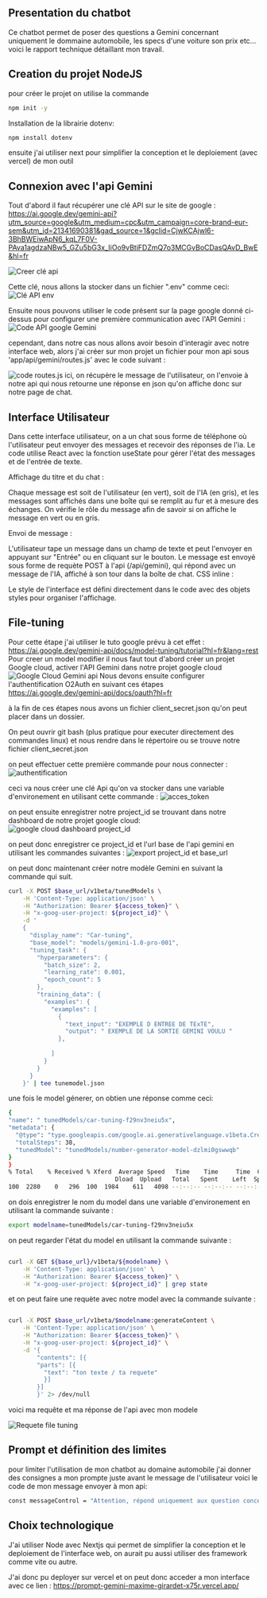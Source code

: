 ## Presentation du chatbot

Ce chatbot permet de poser des questions a Gemini concernant uniquement le dommaine automobile, les specs d'une voiture son prix etc...
voici le rapport technique détaillant mon travail.

## Creation du projet NodeJS

pour créer le projet on utilise la commande

````bash
npm init -y
````

Installation de la librairie dotenv:

````bash
npm install dotenv
````
ensuite j'ai utiliser next pour simplifier la conception et le deploiement (avec vercel) de mon outil

## Connexion avec l'api Gemini

Tout d'abord il faut récupérer une clé API sur le site de google : https://ai.google.dev/gemini-api?utm_source=google&utm_medium=cpc&utm_campaign=core-brand-eur-sem&utm_id=21341690381&gad_source=1&gclid=CjwKCAjwl6-3BhBWEiwApN6_kqL7F0V-PAva1agdzaNBw5_GZu5bG3x_IiOo9vBtiFDZmQ7o3MCGvBoCDasQAvD_BwE&hl=fr

![Creer clé api](image-5.png)

Cette clé, nous allons la stocker dans un fichier ".env" comme ceci: ![Clé API env](image-6.png)

Ensuite nous pouvons utiliser le code présent sur la page google donné ci-dessus pour configurer une première communication avec l'API Gemini : 
![Code API google Gemini](image-7.png)

cependant, dans notre cas nous allons avoir besoin d'interagir avec notre interface web, alors j'ai créer sur mon projet un fichier pour mon api sous 'app/api/gemini/routes.js' avec le code suivant : 

![code routes.js](image-8.png)
ici, on récupère le message de l'utilisateur, on l'envoie à notre api qui nous retourne une réponse en json qu'on affiche donc sur notre page de chat.

## Interface Utilisateur

Dans cette interface utilisateur, on a un chat sous forme de téléphone où l'utilisateur peut envoyer des messages et recevoir des réponses de l'ia. Le code utilise React avec la fonction useState pour gérer l'état des messages et de l'entrée de texte.

Affichage du titre et du chat :


Chaque message est soit de l'utilisateur (en vert), soit de l'IA (en gris), et les messages sont affichés dans une boîte qui se remplit au fur et à mesure des échanges. On vérifie le rôle du message afin de savoir si on affiche le message en vert ou en gris.

Envoi de message :

L'utilisateur tape un message dans un champ de texte et peut l'envoyer en appuyant sur "Entrée" ou en cliquant sur le bouton.
Le message est envoyé sous forme de requète POST à l'api (/api/gemini), qui répond avec un message de l'IA, affiché à son tour dans la boîte de chat.
CSS inline :

Le style de l'interface est défini directement dans le code avec des objets styles pour organiser l'affichage.

## File-tuning 

Pour cette étape j'ai utiliser le tuto google prévu à cet effet :
https://ai.google.dev/gemini-api/docs/model-tuning/tutorial?hl=fr&lang=rest
Pour creer un model modifier il nous faut tout d'abord créer un projet Google cloud, activer l'API Gemini dans notre projet google cloud 
![Google Cloud Gemini api](image.png)
Nous devons ensuite configurer l'authentification O2Auth en suivant ces étapes 
https://ai.google.dev/gemini-api/docs/oauth?hl=fr

à la fin de ces étapes nous avons un fichier client_secret.json
qu'on peut placer dans un dossier.

On peut ouvrir git bash (plus pratique pour executer directement des commandes linux) et nous rendre dans le répertoire ou se trouve notre fichier client_secret.json

on peut effectuer cette première commande pour nous connecter :
![authentification](image-1.png)

ceci va nous créer une clé Api qu'on va stocker dans une variable d'environement en utilisant cette commande :
![acces_token](image-2.png)

on peut ensuite enregistrer notre project_id se trouvant dans notre dashboard de notre projet google cloud:
![google cloud dashboard project_id](image-3.png)

on peut donc enregistrer ce project_id et l'url base de l'api gemini en utilisant les commandes suivantes :
![export project_id et base_url](image-4.png)

on peut donc maintenant créer notre modèle Gemini en suivant la commande qui suit.

````bash
curl -X POST $base_url/v1beta/tunedModels \
    -H 'Content-Type: application/json' \
    -H "Authorization: Bearer ${access_token}" \
    -H "x-goog-user-project: ${project_id}" \
    -d '
    {
      "display_name": "Car-tuning",
      "base_model": "models/gemini-1.0-pro-001",
      "tuning_task": {
        "hyperparameters": {
          "batch_size": 2,
          "learning_rate": 0.001,
          "epoch_count": 5
        },
        "training_data": {
          "examples": {
            "examples": [
              {
                "text_input": "EXEMPLE D ENTREE DE TExTE",
                "output": " EXEMPLE DE LA SORTIE GEMINI VOULU "
              },
              
            ]
          }
        }
      }
    }' | tee tunemodel.json
````

une fois le model génerer, on obtien une réponse comme ceci:

````bash 
{
"name": " tunedModels/car-tuning-f29nv3neiu5x",
"metadata": {
  "@type": "type.googleapis.com/google.ai.generativelanguage.v1beta.CreateTunedModelMetadata",
  "totalSteps": 38,
  "tunedModel": "tunedModels/number-generator-model-dzlmi0gswwqb"
}
}
% Total    % Received % Xferd  Average Speed   Time    Time     Time  Current
                              Dload  Upload   Total   Spent    Left  Speed
100  2280    0   296  100  1984    611   4098 --:--:-- --:--:-- --:--:--  4720
````
on dois enregistrer le nom du model dans une variable d'environement en utilisant la commande suivante :

````bash
export modelname=tunedModels/car-tuning-f29nv3neiu5x
````
on peut regarder l'état du model en utilisant la commande suivante :

````bash

curl -X GET ${base_url}/v1beta/${modelname} \
    -H 'Content-Type: application/json' \
    -H "Authorization: Bearer ${access_token}" \
    -H "x-goog-user-project: ${project_id}" | grep state
````
et on peut faire une requète avec notre model avec la commande suivante :

````bash

curl -X POST $base_url/v1beta/$modelname:generateContent \
    -H 'Content-Type: application/json' \
    -H "Authorization: Bearer ${access_token}" \
    -H "x-goog-user-project: ${project_id}" \
    -d '{
        "contents": [{
        "parts": [{
          "text": "ton texte / ta requete"
          }]
        }]
        }' 2> /dev/null
````

voici ma requête et ma réponse de l'api avec mon modele

![Requete file tuning](image-9.png)

## Prompt et définition des limites

pour limiter l'utilisation de mon chatbot au domaine automobile j'ai donner des consignes a mon prompte juste avant le message de l'utilisateur voici le code de mon message envoyer à mon api: 

````bash
const messageControl = "Attention, répond uniquement aux question concernant les voitures (marque, prix, caractéristique etc...), sinon répondre je suis conçu pour répondre à vos questions automobile (Bien entendu si l'utilisateur te dit bonjour, répond lui poliment). Voici le message de l'utilisateur :"+message
````

## Choix technologique

J'ai utiliser Node avec Nextjs qui permet de simplifier la conception et le deploiement de l'interface web, on aurait pu aussi utiliser des framework comme vite ou autre.

J'ai donc pu deployer sur vercel et on peut donc acceder a mon interface avec ce lien :
https://prompt-gemini-maxime-girardet-x75r.vercel.app/

